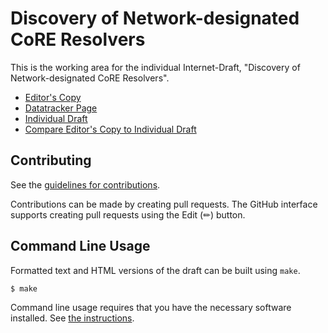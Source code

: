 # Discovery of Network-designated CoRE Resolvers

This is the working area for the individual Internet-Draft, "Discovery of Network-designated CoRE Resolvers".

* [Editor's Copy](https://anr-bmbf-pivot.github.io/draft-lenders-core-dnr/#go.draft-lenders-core-dnr.html)
* [Datatracker Page](https://datatracker.ietf.org/doc/draft-lenders-core-dnr)
* [Individual Draft](https://datatracker.ietf.org/doc/html/draft-lenders-core-dnr)
* [Compare Editor's Copy to Individual Draft](https://anr-bmbf-pivot.github.io/draft-lenders-core-dnr/#go.draft-lenders-core-dnr.diff)


## Contributing

See the
[guidelines for contributions](https://github.com/anr-bmbf-pivot/draft-lenders-core-dnr/blob//CONTRIBUTING.md).

Contributions can be made by creating pull requests.
The GitHub interface supports creating pull requests using the Edit (✏) button.


## Command Line Usage

Formatted text and HTML versions of the draft can be built using `make`.

```sh
$ make
```

Command line usage requires that you have the necessary software installed.  See
[the instructions](https://github.com/martinthomson/i-d-template/blob/main/doc/SETUP.md).


